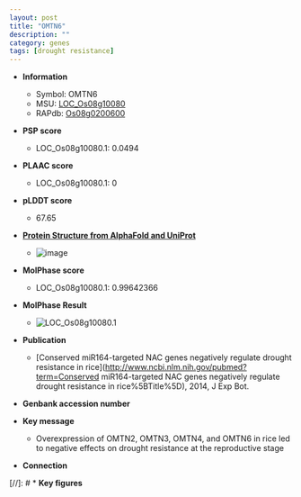```yaml
---
layout: post
title: "OMTN6"
description: ""
category: genes
tags: [drought resistance]
---
```


* **Information**  
    + Symbol: OMTN6  
    + MSU: [LOC_Os08g10080](http://rice.plantbiology.msu.edu/cgi-bin/ORF_infopage.cgi?orf=LOC_Os08g10080)  
    + RAPdb: [Os08g0200600](http://rapdb.dna.affrc.go.jp/viewer/gbrowse_details/irgsp1?name=Os08g0200600)  

* **PSP score**  
    + LOC_Os08g10080.1: 0.0494 

* **PLAAC score**  
    + LOC_Os08g10080.1: 0 

* **pLDDT score**
    + 67.65

* **[Protein Structure from AlphaFold and UniProt](https://www.uniprot.org/uniprotkb/Q6Z1A3/entry#structure)**
    + ![image](https://ricepsp.github.io/images/Q6/AF-Q6Z1A3-F1.png)

* **MolPhase score**
    + LOC_Os08g10080.1: 0.99642366

* **MolPhase Result**
    + ![LOC_Os08g10080.1](https://304243504.github.io/Pictures/LOC_Os08g/LOC_Os08g10080.1.png)

* **Publication**  
    + [Conserved miR164-targeted NAC genes negatively regulate drought resistance in rice](http://www.ncbi.nlm.nih.gov/pubmed?term=Conserved miR164-targeted NAC genes negatively regulate drought resistance in rice%5BTitle%5D), 2014, J Exp Bot.

* **Genbank accession number**  

* **Key message**  
    + Overexpression of OMTN2, OMTN3, OMTN4, and OMTN6 in rice led to negative effects on drought resistance at the reproductive stage

* **Connection**  

[//]: # * **Key figures**  


